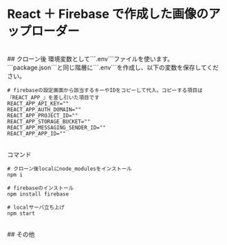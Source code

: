 # React ＋ Firebase で作成した画像のアップローダー

<br>
## クローン後
環境変数として```.env```ファイルを使います。<br>
```package.json```と同じ階層に```.env```を作成し、以下の変数を保存してください。

```
# firebaseの設定画面から該当するキーやIDをコピーして代入。コピーする項目は『REACT_APP_』を差し引いた項目です
REACT_APP_API_KEY=""
REACT_APP_AUTH_DOMAIN=""
REACT_APP_PROJECT_ID=""
REACT_APP_STORAGE_BUCKET=""
REACT_APP_MESSAGING_SENDER_ID=""
REACT_APP_APP_ID=""
```

<br>
コマンド

```
# クローン後localにnode_modulesをインストール
npm i

# firebaseのインストール
npm install firebase

# localサーバ立ち上げ
npm start
```

<br>
## その他
